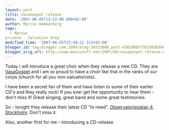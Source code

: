 ```yaml
---
layout: post
title: VasaGospel release
date: '2007-06-05T13:22:00.000+02:00'
author: Marcus Hammarberg
tags:
  - Marcus
private - Salvation Army
modified_time: '2007-06-05T13:48:22.313+02:00'
blogger_id: tag:blogger.com,1999:blog-36533086.post-4382808575833036990
blogger_orig_url: http://www.marcusoft.net/2007/06/vasagospel-release.html
---
```


Today i
will introduce a great choir when they release a new CD. They are
[VasaGospel](http://www.vasagospel.com/) and i am so proud to have a
choir like that in the ranks of our corps (church for all you
non-salvationists).

I have been a secret fan of them and have listen to some of their
earlier CD's and they really rock! If you ever get the opportunity to
hear them - don't miss it! Great singing, great band and some great
testimonies.

So - tonight they release their latest CD "In need". [Observatoriegatan
4,
Stockholm](http://www.hitta.se/SearchCombi.aspx?SearchType=4&wflWhite=1a1b&wflPink=4a&vad=&var=observatoriegatan+4+stockholm).
Don't miss it.

Also, another first for me - introducing a CD-release

